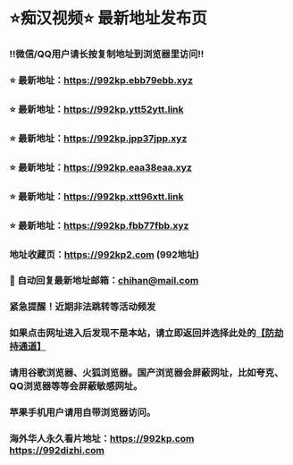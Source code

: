 # ⭐️痴汉视频⭐️ 最新地址发布页

### ‼️微信/QQ用户请长按复制地址到浏览器里访问‼️

### ⭐️ 最新地址：https://992kp.ebb79ebb.xyz

### ⭐️ 最新地址：https://992kp.ytt52ytt.link

### ⭐️ 最新地址：https://992kp.jpp37jpp.xyz

### ⭐️ 最新地址：https://992kp.eaa38eaa.xyz

### ⭐️ 最新地址：https://992kp.xtt96xtt.link

### ⭐️ 最新地址：https://992kp.fbb77fbb.xyz



### 地址收藏页：https://992kp2.com (992地址)
### 📧 自动回复最新地址邮箱：chihan@mail.com
### 紧急提醒！近期非法跳转等活动频发
### 如果点击网址进入后发现不是本站，请立即返回并选择此处的[【防劫持通道】](https://23.224.130.222:7583)
### 请用谷歌浏览器、火狐浏览器。国产浏览器会屏蔽网址，比如夸克、QQ浏览器等等会屏蔽敏感网址。
### 苹果手机用户请用自带浏览器访问。
### 海外华人永久看片地址：https://992kp.com  https://992dizhi.com
